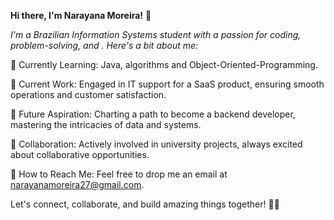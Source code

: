 **Hi there, I'm Narayana Moreira!** 👋

*I'm a Brazilian Information Systems student with a passion for coding, problem-solving, and . Here's a bit about me:*

🌱 Currently Learning: Java, algorithms and Object-Oriented-Programming.

💼 Current Work: Engaged in IT support for a SaaS product, ensuring smooth operations and customer satisfaction.

🚀 Future Aspiration: Charting a path to become a backend developer, mastering the intricacies of data and systems.

🔧 Collaboration: Actively involved in university projects, always excited about collaborative opportunities.

📧 How to Reach Me: Feel free to drop me an email at narayanamoreira27@gmail.com.


Let's connect, collaborate, and build amazing things together! 🚀✨

